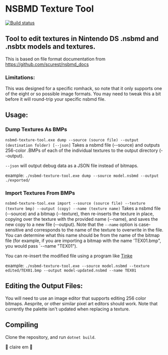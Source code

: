 # NSBMD Texture Tool
[![Build status](https://ci.appveyor.com/api/projects/status/hri9qra1k3s6yp4x?svg=true)](https://ci.appveyor.com/project/corick/nsbmd-texture-tool)

## Tool to edit textures in Nintendo DS .nsbmd and .nsbtx models and textures.
This is based on file format documentation from https://github.com/scurest/nsbmd_docs

### Limitations:
This was designed for a specific romhack, so note that it only supports one of the eight or so possible image formats. You may need to tweak this a bit before it will round-trip your specific nsbmd file. 

## Usage:

### Dump Textures As BMPs
`nsbmd-texture-tool.exe dump --source (source file) --output (destination folder) [--json]`
Takes a nsbmd file (--source) and outputs 256-color .BMPs of each of the individual textures to the output directory (--output).

`--json` will output debug data as a JSON file instead of bitmaps. 

example: `./nsbmd-texture-tool.exe dump --source model.nsbmd --output ./exported/`

### Import Textures From BMPs
`nsbmd-texture-tool.exe import --source (source file) --texture (texture bmp) --output (copy) --name (texture name)`
Takes a nsbmd file (--source) and a bitmap (--texture), then re-inserts the texture in place, copying over the texture with the provided name (--name), and saves the new copy to a new file (--output).
Note that the `--name` option is case-sensitive and corresponds to the name of the texture to overwrite in the file. You can determine what this name should be from the name of the bitmap file (for example, if you are importing a bitmap with the name 'TEX01.bmp", you would pass `--name "TEX01").

You can re-insert the modified file using a program like [Tinke](https://github.com/pleonex/tinke)

example: `./nsbmd-texture-tool.exe --source model.nsbmd --texture edited/TEX01.bmp --output model-updated.nsbmd --name TEX01`

## Editing the Output Files:
You will need to use an image editor that supports editing 256 color bitmaps.
Aesprite, or other similar pixel art editors should work.
Note that currently the palette isn't updated when replacing a texture.

## Compiling
Clone the repository, and run `dotnet build`.

💖 claire em 💖
